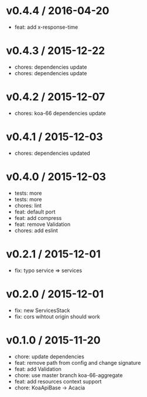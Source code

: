 
v0.4.4 / 2016-04-20
===================

  * feat: add x-response-time

v0.4.3 / 2015-12-22
==================

  * chores: dependencies update
  * chores: dependencies update

v0.4.2 / 2015-12-07
===================

  * chores: koa-66 dependencies update

v0.4.1 / 2015-12-03
===================

  * chores: dependencies updated

v0.4.0 / 2015-12-03
===================

  * tests: more
  * tests: more
  * chores: lint
  * feat: default port
  * feat: add compress
  * feat: remove Validation
  * chores: add eslint

v0.2.1 / 2015-12-01
===================

  * fix: typo service => services

v0.2.0 / 2015-12-01
===================

  * fix: new ServicesStack
  * fix: cors wihtout origin should work

v0.1.0 / 2015-11-20
===================

  * chore: update dependencies
  * feat: remove path from config and change signature
  * feat: add Validation
  * chore: use master branch koa-66-aggregate
  * feat: add resources context support
  * chore: KoaApiBase -> Acacia
